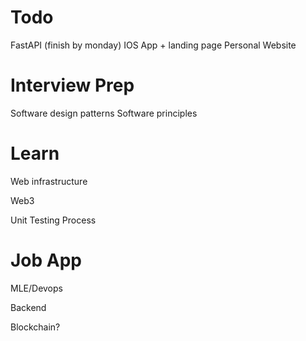 # Todo
FastAPI (finish by monday)
IOS App + landing page
Personal Website

# Interview Prep

Software design patterns
Software principles

# Learn
Web infrastructure

Web3

Unit Testing Process

# Job App
MLE/Devops

Backend

Blockchain?
